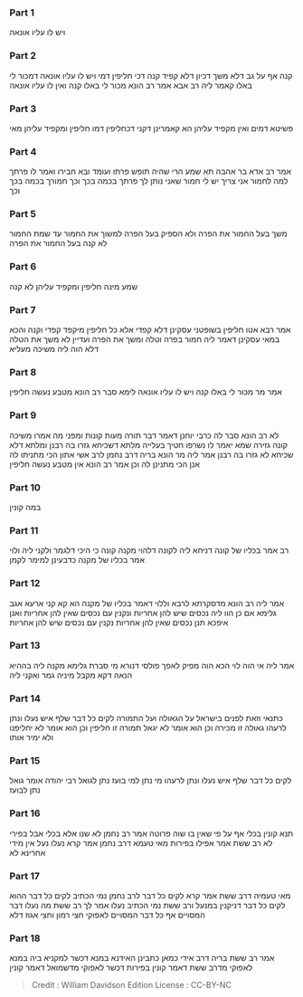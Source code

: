 
### Part 1
ויש לו עליו אונאה

### Part 2
קנה אף על גב דלא משך דכיון דלא קפיד קנה דכי חליפין דמי ויש לו עליו אונאה דמכור לי באלו קאמר ליה רב אבא אמר רב הונא מכור לי באלו קנה ואין לו עליו אונאה

### Part 3
פשיטא דמים ואין מקפיד עליהן הא קאמרינן דקני דכחליפין דמו חליפין ומקפיד עליהן מאי

### Part 4
אמר רב אדא בר אהבה תא שמע הרי שהיה תופש פרתו ועומד ובא חבירו ואמר לו פרתך למה לחמור אני צריך יש לי חמור שאני נותן לך פרתך בכמה בכך וכך חמורך בכמה בכך וכך

### Part 5
משך בעל החמור את הפרה ולא הספיק בעל הפרה למשוך את החמור עד שמת החמור לא קנה בעל החמור את הפרה

### Part 6
שמע מינה חליפין ומקפיד עליהן לא קנה

### Part 7
אמר רבא אטו חליפין בשופטני עסקינן דלא קפדי אלא כל חליפין מיקפד קפדי וקנה והכא במאי עסקינן דאמר ליה חמור בפרה וטלה ומשך את הפרה ועדיין לא משך את הטלה דלא הוה ליה משיכה מעליא

### Part 8
אמר מר מכור לי באלו קנה ויש לו עליו אונאה לימא סבר רב הונא מטבע נעשה חליפין

### Part 9
לא רב הונא סבר לה כרבי יוחנן דאמר דבר תורה מעות קונות ומפני מה אמרו משיכה קונה גזירה שמא יאמר לו נשרפו חטיך בעלייה מלתא דשכיחא גזרו בה רבנן ומלתא דלא שכיחא לא גזרו בה רבנן אמר ליה מר הונא בריה דרב נחמן לרב אשי אתון הכי מתניתו לה אנן הכי מתנינן לה וכן אמר רב הונא אין מטבע נעשה חליפין

### Part 10
במה קונין

### Part 11
רב אמר בכליו של קונה דניחא ליה לקונה דלהוי מקנה קונה כי היכי דלגמר ולקני ליה ולוי אמר בכליו של מקנה כדבעינן למימר לקמן

### Part 12
אמר ליה רב הונא מדסקרתא לרבא וללוי דאמר בכליו של מקנה הא קא קני ארעא אגב גלימא אם כן הוו ליה נכסים שיש להן אחריות ונקנין עם נכסים שאין להן אחריות ואנן איפכא תנן נכסים שאין להן אחריות נקנין עם נכסים שיש להן אחריות

### Part 13
אמר ליה אי הוה לוי הכא הוה מפיק לאפך פולסי דנורא מי סברת גלימא מקנה ליה בההיא הנאה דקא מקבל מיניה גמר ואקני ליה

### Part 14
כתנאי וזאת לפנים בישראל על הגאולה ועל התמורה לקים כל דבר שלף איש נעלו ונתן לרעהו גאולה זו מכירה וכן הוא אומר לא יגאל תמורה זו חליפין וכן הוא אומר לא יחליפנו ולא ימיר אותו

### Part 15
לקים כל דבר שלף איש נעלו ונתן לרעהו מי נתן למי בועז נתן לגואל רבי יהודה אומר גואל נתן לבועז

### Part 16
תנא קונין בכלי אף על פי שאין בו שוה פרוטה אמר רב נחמן לא שנו אלא בכלי אבל בפירי לא רב ששת אמר אפילו בפירות מאי טעמא דרב נחמן אמר קרא נעלו נעל אין מידי אחרינא לא

### Part 17
מאי טעמיה דרב ששת אמר קרא לקים כל דבר לרב נחמן נמי הכתיב לקים כל דבר ההוא לקים כל דבר דניקנין במנעל ורב ששת נמי הכתיב נעלו אמר לך רב ששת מה נעלו דבר המסויים אף כל דבר המסויים לאפוקי חצי רמון וחצי אגוז דלא

### Part 18
אמר רב ששת בריה דרב אידי כמאן כתבינן האידנא במנא דכשר למקניא ביה במנא לאפוקי מדרב ששת דאמר קונין בפירות דכשר לאפוקי מדשמואל דאמר קונין

>Credit : William Davidson Edition
>License : CC-BY-NC